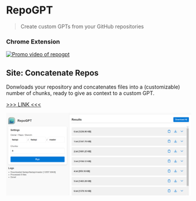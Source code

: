 # RepoGPT

> Create custom GPTs from your GitHub repositories

### Chrome Extension

[![Promo video of repogpt](https://img.youtube.com/vi/iXJTIILJNyk/maxresdefault.jpg)](https://www.youtube.com/watch?v=iXJTIILJNyk)

## Site: Concatenate Repos

Donwloads your repository and concatenates files into a (customizable) number of chunks, ready to give as context to a custom GPT.

[>>> LINK <<<](https://repogpt.marcelc.uk)

![Screenshot of repogpt](media/screenshot.png)

